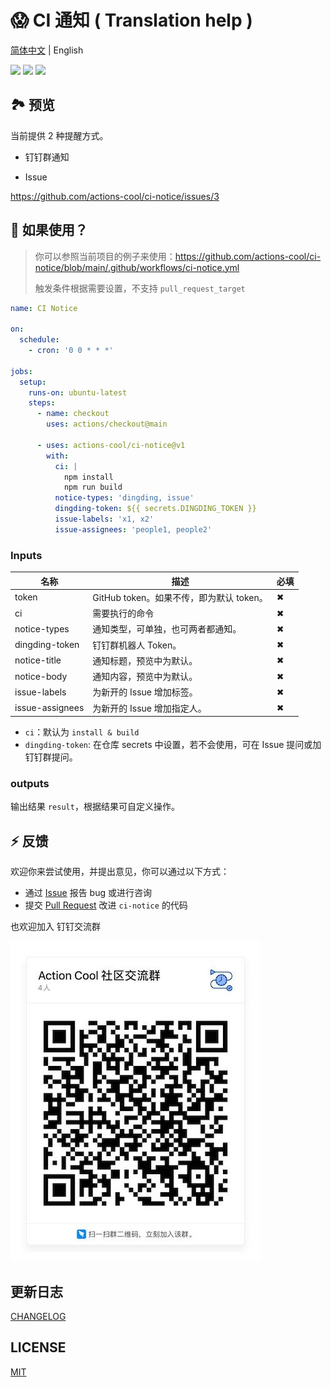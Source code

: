 # 😱 CI 通知 ( Translation help )

[简体中文](./README.md) | English

![](https://img.shields.io/github/workflow/status/actions-cool/ci-notice/CI?style=flat-square)
[![](https://img.shields.io/badge/marketplace-ci-notice-blueviolet?style=flat-square)](https://github.com/marketplace/actions/ci-notice)
[![](https://img.shields.io/github/v/release/actions-cool/ci-notice?style=flat-square&color=orange)](https://github.com/actions-cool/ci-notice/releases)

## 🏞 预览

当前提供 2 种提醒方式。

- 钉钉群通知

- Issue

https://github.com/actions-cool/ci-notice/issues/3

## 🚀 如果使用？

> 你可以参照当前项目的例子来使用：https://github.com/actions-cool/ci-notice/blob/main/.github/workflows/ci-notice.yml
>
> 触发条件根据需要设置，不支持 `pull_request_target`

```yml
name: CI Notice

on:
  schedule:
    - cron: '0 0 * * *'

jobs:
  setup:
    runs-on: ubuntu-latest
    steps:
      - name: checkout
        uses: actions/checkout@main

      - uses: actions-cool/ci-notice@v1
        with:
          ci: |
            npm install
            npm run build
          notice-types: 'dingding, issue'
          dingding-token: ${{ secrets.DINGDING_TOKEN }}
          issue-labels: 'x1, x2'
          issue-assignees: 'people1, people2'
```

### Inputs

| 名称 | 描述 | 必填 |
| -- | -- | -- |
| token | GitHub token。如果不传，即为默认 token。 | ✖ |
| ci | 需要执行的命令 | ✖ |
| notice-types | 通知类型，可单独，也可两者都通知。 | ✖ |
| dingding-token | 钉钉群机器人 Token。 | ✖ |
| notice-title | 通知标题，预览中为默认。 | ✖ |
| notice-body | 通知内容，预览中为默认。 | ✖ |
| issue-labels | 为新开的 Issue 增加标签。 | ✖ |
| issue-assignees | 为新开的 Issue 增加指定人。 | ✖ |

- `ci`：默认为 `install & build`
- `dingding-token`: 在仓库 secrets 中设置，若不会使用，可在 Issue 提问或加钉钉群提问。

### outputs

输出结果 `result`，根据结果可自定义操作。

## ⚡ 反馈

欢迎你来尝试使用，并提出意见，你可以通过以下方式：

- 通过 [Issue](https://github.com/actions-cool/ci-notice/issues) 报告 bug 或进行咨询
- 提交 [Pull Request](https://github.com/actions-cool/ci-notice/pulls) 改进 `ci-notice` 的代码

也欢迎加入 钉钉交流群

![](https://github.com/actions-cool/resources/blob/main/dingding.jpeg?raw=true)

## 更新日志

[CHANGELOG](./CHANGELOG.md)

## LICENSE

[MIT](./LICENSE)
